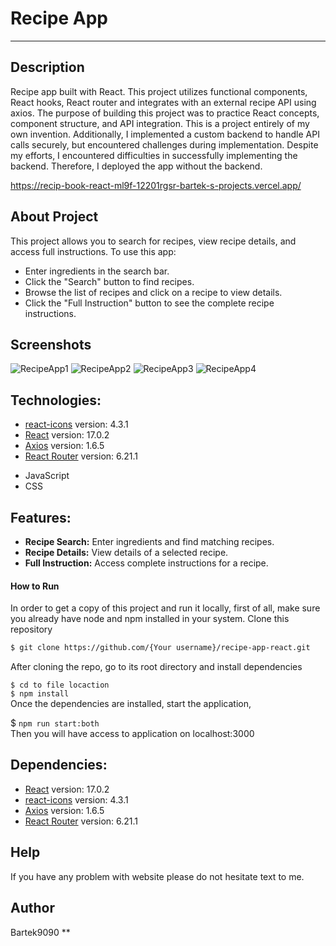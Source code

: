 # Recipe App

-------------------------
## Description
Recipe app built with React. This project utilizes functional components, React hooks, React router
and integrates with an external recipe API using axios. The purpose of building this project was 
to practice React concepts, component structure, and API integration.
This is a project entirely of my own invention.
Additionally, I implemented a custom backend to handle API calls securely, but encountered challenges during implementation. Despite my efforts, I encountered difficulties in successfully implementing the backend. Therefore, I deployed the app without the backend.

https://recip-book-react-ml9f-12201rgsr-bartek-s-projects.vercel.app/

## About Project 
This project allows you to search for recipes, view recipe details, and access full instructions. To use this app:

- Enter ingredients in the search bar.
- Click the "Search" button to find recipes.
- Browse the list of recipes and click on a recipe to view details.
- Click the "Full Instruction" button to see the complete recipe instructions.

## Screenshots

![RecipeApp1](https://github.com/Bartek9090/recip-book-react/assets/80546803/7fb88994-79a1-45e7-9a40-01694bccb1b8)
![RecipeApp2](https://github.com/Bartek9090/recip-book-react/assets/80546803/53d0ee52-a6cb-4dfa-9d55-ab9fcd632ea3)
![RecipeApp3](https://github.com/Bartek9090/recip-book-react/assets/80546803/450c9c1e-4afa-40fd-b3cc-fea7c6013a2c)
![RecipeApp4](https://github.com/Bartek9090/recip-book-react/assets/80546803/bef152b7-0e39-486a-86f1-5e216fed80b2)


## Technologies:
* [react-icons](https://react-icons.github.io/react-icons/) version: 4.3.1
* [React](https://reactjs.org/) version: 17.0.2
* [Axios](https://axios-http.com/) version: 1.6.5
* [React Router](https://reactrouter.com/) version: 6.21.1
- JavaScript
- CSS

## Features:
- **Recipe Search:** Enter ingredients and find matching recipes.
- **Recipe Details:** View details of a selected recipe.
- **Full Instruction:** Access complete instructions for a recipe.


#### How to Run
In order to get a copy of this project and run it locally, first of all, make sure you already have node and npm installed in your system.
Clone this repository

```bash
$ git clone https://github.com/{Your username}/recipe-app-react.git
```
After cloning the repo, go to its root directory and install dependencies

`$ cd to file locaction` </br>
`$ npm install` </br>
Once the dependencies are installed, start the application,

$ `npm run start:both`</br>
Then you will have access to application on localhost:3000

## Dependencies:
* [React](https://reactjs.org/) version: 17.0.2
* [react-icons](https://react-icons.github.io/react-icons/) version: 4.3.1
* [Axios](https://axios-http.com/) version: 1.6.5
* [React Router](https://reactrouter.com/) version: 6.21.1


## Help
If you have any problem with website please do not hesitate text to me.

## Author
Bartek9090 
**
